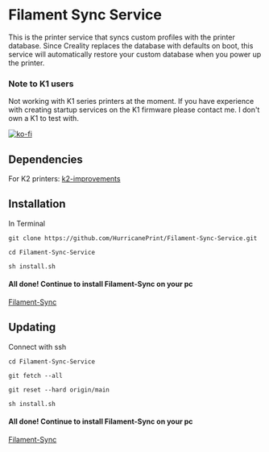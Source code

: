 

# Filament Sync Service
This is the printer service that syncs custom profiles with the printer database. Since Creality replaces the database with defaults on boot, this service will automatically restore your custom database when you power up the printer.

### Note to K1 users

Not working with K1 series printers at the moment. If you have experience with creating startup services on the K1 firmware please contact me. I don't own a K1 to test with.

[![ko-fi](https://ko-fi.com/img/githubbutton_sm.svg)](https://ko-fi.com/P5P11AL9ZR)

## Dependencies 

For K2 printers: [k2-improvements](https://github.com/jamincollins/k2-improvements)

## Installation

In Terminal

```
git clone https://github.com/HurricanePrint/Filament-Sync-Service.git
```

```
cd Filament-Sync-Service
```

```
sh install.sh
```

#### All done! Continue to install Filament-Sync on your pc
[Filament-Sync](https://github.com/HurricanePrint/Filament-Sync)

## Updating

Connect with ssh

```
cd Filament-Sync-Service
```

```
git fetch --all
```

```
git reset --hard origin/main 
```

```
sh install.sh
```


#### All done! Continue to install Filament-Sync on your pc
[Filament-Sync](https://github.com/HurricanePrint/Filament-Sync)
